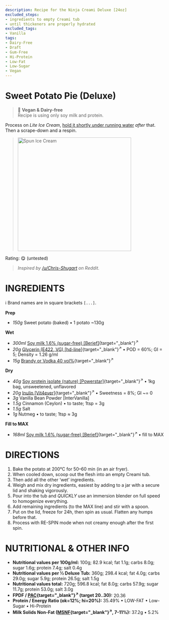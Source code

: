 ```yaml
---
description: Recipe for the Ninja Creami Deluxe [24oz]
excluded_steps:
- ingredients to empty Creami tub
- until thickeners are properly hydrated
excluded_tags:
- Vanilla
tags:
- Dairy-Free
- Draft
- Gum-Free
- Hi-Protein
- Low-Fat
- Low-Sugar
- Vegan
---
```

# Sweet Potato Pie (Deluxe)

> 🌿 **Vegan & Dairy-free**<br />Recipe is using only soy milk and protein.

Process on *Lite Ice Cream*, [hold it shortly under running water](https://jhermann.github.io/ice-creamery/info/tips%2Btricks/#handling-of-icy-sides-bottom)
*after* that. Then a scrape-down and a respin.

> <img width=360 alt="Spun Ice Cream" src="" class="zoomable" />

Rating: 😋 (untested)

> *Inspired by [/u/Chris-Shugart](https://www.reddit.com/user/Chris-Shugart/) on Reddit.*

# INGREDIENTS

ℹ️ Brand names are in square brackets `[...]`.

**Prep**

  - _150g_ Sweet potato (baked) • 1 potato ~130g

**Wet**

  - _300ml_ [Soy milk 1.6% (sugar-free) \[Berief\]](/ice-creamery/info/ingredients/#soy-milk){target="_blank"}<sup>↗</sup>
  - _20g_ [Glycerin (E422, VG) \[hd-line\]](/ice-creamery/info/ingredients/#vegetable-glycerin-glycerol-vg-e422){target="_blank"}<sup>↗</sup> • POD = 60%; GI = 5; Density = 1.26 g/ml
  - _15g_ [Brandy or Vodka 40 vol%](/ice-creamery/info/ingredients/#alcohol-ethanol){target="_blank"}<sup>↗</sup>

**Dry**

  - _40g_ [Soy protein isolate (nature) \[Powerstar\]](/ice-creamery/info/ingredients/#soy-protein-isolate){target="_blank"}<sup>↗</sup> • 1kg bag, unsweetened, unflavored
  - _20g_ [Inulin \[Vit4ever\]](/ice-creamery/info/ingredients/#inulin){target="_blank"}<sup>↗</sup> • Sweetness = 8%; GI ~= 0
  - _3g_ Vanilla Bean Powder [InterVanilla]
  - _1.5g_ Cinnamon (Ceylon) • to taste; 1tsp = 3g
  - _1.5g_ Salt
  - _1g_ Nutmeg • to taste; 1tsp ≈ 3g

**Fill to MAX**

  - _168ml_ [Soy milk 1.6% (sugar-free) \[Berief\]](/ice-creamery/info/ingredients/#soy-milk){target="_blank"}<sup>↗</sup> • fill to MAX

# DIRECTIONS

 1. Bake the potato at 200°C for 50–60 min (in an air fryer).
 1. When cooled down, scoop out the flesh into an empty Creami tub.
 1. Then add all the other ‘wet’ ingredients.
 1. Weigh and mix dry ingredients, easiest by adding to a jar with a secure lid and shaking vigorously.
 1. Pour into the tub and *QUICKLY* use an immersion blender on full speed to homogenize everything.
 1. Add remaining ingredients (to the MAX line) and stir with a spoon.
 1. Put on the lid, freeze for 24h, then spin as usual. Flatten any humps before that.
 1. Process with RE-SPIN mode when not creamy enough after the first spin.

# NUTRITIONAL & OTHER INFO
- **Nutritional values per 100g/ml:** 100g; 82.9 kcal; fat 1.1g; carbs 8.0g; sugar 1.6g; protein 7.4g; salt 0.4g
- **Nutritional values per ½ Deluxe Tub:** 360g; 298.4 kcal; fat 4.0g; carbs 29.0g; sugar 5.9g; protein 26.5g; salt 1.5g
- **Nutritional values total:** 720g; 596.8 kcal; fat 8.0g; carbs 57.9g; sugar 11.7g; protein 53.0g; salt 3.0g
- **FPDF / [PAC](/ice-creamery/info/glossary/#potere-anti-congelante-pac){target="_blank"}<sup>↗</sup> (target 20..30):** 20.36
- **Protein / Energy Ratio (ok=12%; hi=20%):** 35.49% • LOW-FAT • Low-Sugar • Hi-Protein
- **Milk Solids Non-Fat ([MSNF](/ice-creamery/info/glossary/#milk-solids-not-fat-msnf){target="_blank"}<sup>↗</sup>, 7-11%):** 37.2g • 5.2%
